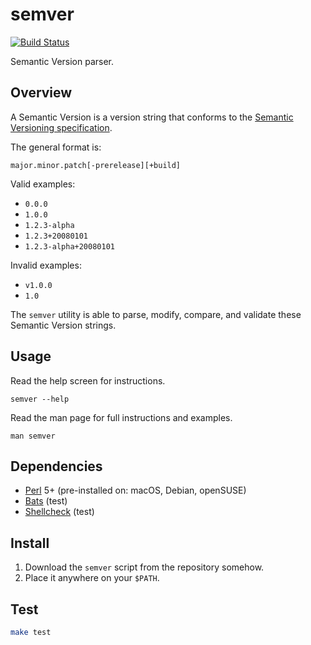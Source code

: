 # semver

[![Build Status](https://travis-ci.com/chriskilding/semver.svg?branch=master)](https://travis-ci.com/chriskilding/semver)

Semantic Version parser.

## Overview

A Semantic Version is a version string that conforms to the [Semantic Versioning specification](https://semver.org/).

The general format is:

    major.minor.patch[-prerelease][+build]

Valid examples:

- `0.0.0`
- `1.0.0`
- `1.2.3-alpha`
- `1.2.3+20080101`
- `1.2.3-alpha+20080101`

Invalid examples:

- `v1.0.0`
- `1.0`

The `semver` utility is able to parse, modify, compare, and validate these Semantic Version strings.

## Usage

Read the help screen for instructions.

    semver --help

Read the man page for full instructions and examples.

    man semver

## Dependencies

- [Perl](http://www.perl.org) 5+ (pre-installed on: macOS, Debian, openSUSE)
- [Bats](https://github.com/bats-core/bats-core) (test)
- [Shellcheck](https://github.com/koalaman/shellcheck) (test)

## Install

1. Download the `semver` script from the repository somehow.
2. Place it anywhere on your `$PATH`.

## Test

```bash
make test
```

